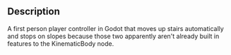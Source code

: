 ## Description
A first person player controller in Godot that moves up stairs automatically and stops on slopes because those two apparently aren't already built in features to the KinematicBody node.
